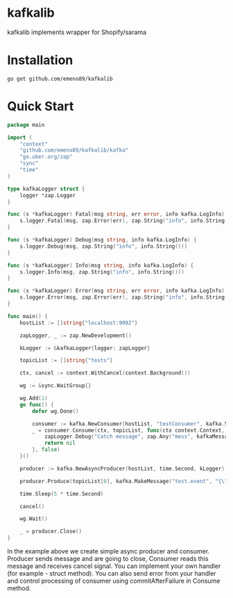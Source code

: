 kafkalib
======

kafkalib implements wrapper for Shopify/sarama

# Installation
```
go get github.com/emeno89/kafkalib
```

# Quick Start

```go
package main

import (
	"context"
	"github.com/emeno89/kafkalib/kafka"
	"go.uber.org/zap"
	"sync"
	"time"
)

type kafkaLogger struct {
	logger *zap.Logger
}

func (s *kafkaLogger) Fatal(msg string, err error, info kafka.LogInfo) {
	s.logger.Fatal(msg, zap.Error(err), zap.String("info", info.String()))
}

func (s *kafkaLogger) Debug(msg string, info kafka.LogInfo) {
	s.logger.Debug(msg, zap.String("info", info.String()))
}

func (s *kafkaLogger) Info(msg string, info kafka.LogInfo) {
	s.logger.Info(msg, zap.String("info", info.String()))
}

func (s *kafkaLogger) Error(msg string, err error, info kafka.LogInfo) {
	s.logger.Error(msg, zap.Error(err), zap.String("info", info.String()))
}

func main() {
	hostList := []string{"localhost:9092"}

	zapLogger, _ := zap.NewDevelopment()

	kLogger := &kafkaLogger{logger: zapLogger}

	topicList := []string{"tests"}

	ctx, cancel := context.WithCancel(context.Background())

	wg := &sync.WaitGroup{}

	wg.Add(1)
	go func() {
		defer wg.Done()

		consumer := kafka.NewConsumer(hostList, "testConsumer", kafka.StartFromFirstMessage, kLogger)
		_ = consumer.Consume(ctx, topicList, func(ctx context.Context, kafkaMessage kafka.Message) error {
			zapLogger.Debug("Catch message", zap.Any("mess", kafkaMessage))
			return nil
		}, false)
	}()

	producer := kafka.NewAsyncProducer(hostList, time.Second, kLogger)

	producer.Produce(topicList[0], kafka.MakeMessage("test.event", "{\"id\": 10}"), "id10")

	time.Sleep(5 * time.Second)

	cancel()

	wg.Wait()

	_ = producer.Close()
}
````

In the example above we create simple async producer and consumer. Producer sends message and are going to close, Consumer reads this message and receives cancel signal.
You can implement your own handler (for example - struct method).
You can also send error from your handler and control processing of consumer using commitAfterFailure in Consume method. 